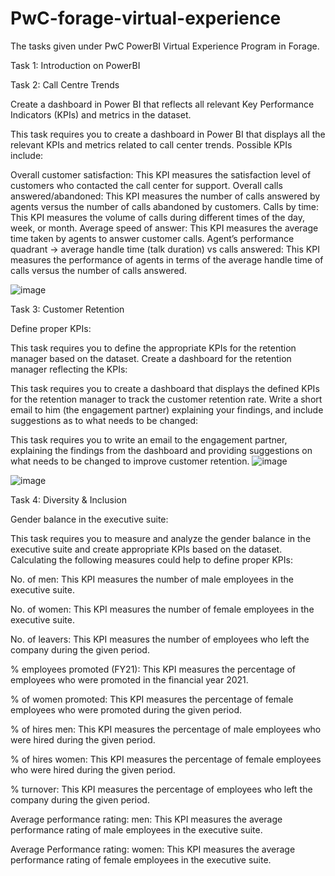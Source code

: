 # PwC-forage-virtual-experience

The tasks given under PwC PowerBI Virtual Experience Program in Forage.

Task 1: Introduction on PowerBI

Task 2: Call Centre Trends

Create a dashboard in Power BI that reflects all relevant Key Performance Indicators (KPIs) and metrics in the dataset.

This task requires you to create a dashboard in Power BI that displays all the relevant KPIs and metrics related to call center trends.
Possible KPIs include:

Overall customer satisfaction: This KPI measures the satisfaction level of customers who contacted the call center for support.
Overall calls answered/abandoned: This KPI measures the number of calls answered by agents versus the number of calls abandoned by customers.
Calls by time: This KPI measures the volume of calls during different times of the day, week, or month.
Average speed of answer: This KPI measures the average time taken by agents to answer customer calls.
Agent’s performance quadrant -> average handle time (talk duration) vs calls answered: This KPI measures the performance of agents in terms of the average handle time of calls versus the number of calls answered.

![image](https://github.com/user-attachments/assets/a3204601-6faf-4783-bd92-ca485ca06781)


Task 3: Customer Retention

Define proper KPIs:

This task requires you to define the appropriate KPIs for the retention manager based on the dataset.
Create a dashboard for the retention manager reflecting the KPIs:

This task requires you to create a dashboard that displays the defined KPIs for the retention manager to track the customer retention rate.
Write a short email to him (the engagement partner) explaining your findings, and include suggestions as to what needs to be changed:

This task requires you to write an email to the engagement partner, explaining the findings from the dashboard and providing suggestions on what needs to be changed to improve customer retention.
![image](https://github.com/user-attachments/assets/ad010425-5164-4f39-b524-dfeef81c1334)

![image](https://github.com/user-attachments/assets/6652c38b-36ca-4fff-9fc8-0339da1a7162)

Task 4: Diversity & Inclusion

Gender balance in the executive suite:

This task requires you to measure and analyze the gender balance in the executive suite and create appropriate KPIs based on the dataset.
Calculating the following measures could help to define proper KPIs:

No. of men: This KPI measures the number of male employees in the executive suite.

No. of women: This KPI measures the number of female employees in the executive suite.

No. of leavers: This KPI measures the number of employees who left the company during the given period.

% employees promoted (FY21): This KPI measures the percentage of employees who were promoted in the financial year 2021.

% of women promoted: This KPI measures the percentage of female employees who were promoted during the given period.

% of hires men: This KPI measures the percentage of male employees who were hired during the given period.

% of hires women: This KPI measures the percentage of female employees who were hired during the given period.

% turnover: This KPI measures the percentage of employees who left the company during the given period.

Average performance rating: men: This KPI measures the average performance rating of male employees in the executive suite.

Average Performance rating: women: This KPI measures the average performance rating of female employees in the executive suite.

